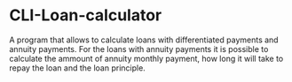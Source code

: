 # CLI-Loan-calculator

A program that allows to calculate loans with differentiated payments and annuity payments. For the loans with annuity payments it is possible to calculate the ammount of annuity monthly payment, how long it will take to repay the loan and the loan principle.
